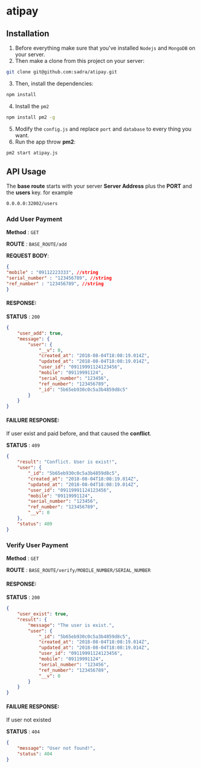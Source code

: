 # atipay

## Installation

1. Before everything make sure that you've installed `Nodejs` and `MongoDB` on your server.
2. Then make a clone from this project on your server:
```bash
git clone git@github.com:sadra/atipay.git
```
3. Then, install the dependencies:
```bash
npm install
```
4. Install the `pm2`
```bash
npm install pm2 -g
```
5. Modify the `config.js` and replace `port` and `database` to every thing you want.
6. Run the app throw **pm2**:
```bash
pm2 start atipay.js
```

## API Usage

The **base route** starts with your server **Server Address** plus the **PORT** and the **users** key. for example
```html
0.0.0.0:32002/users
```

### Add User Payment

**Method** : `GET`

**ROUTE** : `BASE_ROUTE/add`

**REQUEST BODY**:

```json
{
"mobile" : "09112223333", //string
"serial_number" : "123456789", //string
"ref_number" : "123456789", //string
}
```

#### RESPONSE:
**STATUS** : `200`
```json
{
    "user_add": true,
    "message": {
        "user": {
            "__v": 0,
            "created_at": "2018-08-04T18:08:19.014Z",
            "updated_at": "2018-08-04T18:08:19.014Z",
            "user_id": "09119991124123456",
            "mobile": "09119991124",
            "serial_number": "123456",
            "ref_number": "123456789",
            "_id": "5b65eb930c0c5a3b4859d8c5"
        }
    }
}
```

#### FAILURE RESPONSE:
If user exist and paid before, and that caused the **conflict**.

**STATUS** : `409`

```json
{
    "result": "Conflict. User is exist!",
    "user": {
        "_id": "5b65eb930c0c5a3b4859d8c5",
        "created_at": "2018-08-04T18:08:19.014Z",
        "updated_at": "2018-08-04T18:08:19.014Z",
        "user_id": "09119991124123456",
        "mobile": "09119991124",
        "serial_number": "123456",
        "ref_number": "123456789",
        "__v": 0
    },
    "status": 409
}
```

### Verify User Payment

**Method** : `GET`

**ROUTE** : `BASE_ROUTE/verify/MOBILE_NUMBER/SERIAL_NUMBER`

#### RESPONSE:
**STATUS** : `200`
```json
{
    "user_exist": true,
    "result": {
        "message": "The user is exist.",
        "user": {
            "_id": "5b65eb930c0c5a3b4859d8c5",
            "created_at": "2018-08-04T18:08:19.014Z",
            "updated_at": "2018-08-04T18:08:19.014Z",
            "user_id": "09119991124123456",
            "mobile": "09119991124",
            "serial_number": "123456",
            "ref_number": "123456789",
            "__v": 0
        }
    }
}
```

#### FAILURE RESPONSE:
If user not existed

**STATUS** : `404`
```json
{
    "message": "User not found!",
    "status": 404
}
```




